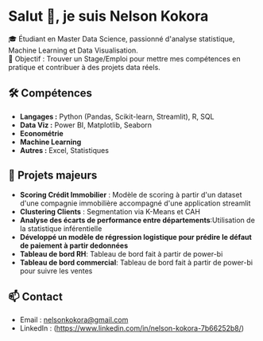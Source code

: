 # Salut 👋, je suis Nelson Kokora

🎓 Étudiant en Master Data Science, passionné d'analyse statistique, Machine Learning et Data Visualisation.  
🎯 Objectif : Trouver un Stage/Emploi pour mettre mes compétences en pratique et contribuer à des projets data réels.

## 🛠️ Compétences
- **Langages :** Python (Pandas, Scikit-learn, Streamlit), R, SQL
- **Data Viz :** Power BI, Matplotlib, Seaborn
- **Econométrie**
- **Machine Learning**
- **Autres :** Excel, Statistiques 

## 📂 Projets majeurs

- **Scoring Crédit Immobilier** : Modèle de scoring à partir d'un dataset d'une compagnie immobilière accompagné d'une application streamlit 
- **Clustering Clients** : Segmentation via K-Means et CAH
- **Analyse des écarts de performance entre départements**:Utilisation de la statistique inférentielle
- **Développé un modèle de régression logistique pour prédire le défaut de paiement à partir dedonnées** 
- **Tableau de bord RH**: Tableau de bord fait à partir de power-bi
- **Tableau de bord commercial**: Tableau de bord fait à partir de power-bi pour suivre les ventes
## 📫 Contact
- Email : nelsonkokora@gmail.com
- LinkedIn : (https://www.linkedin.com/in/nelson-kokora-7b66252b8/)

